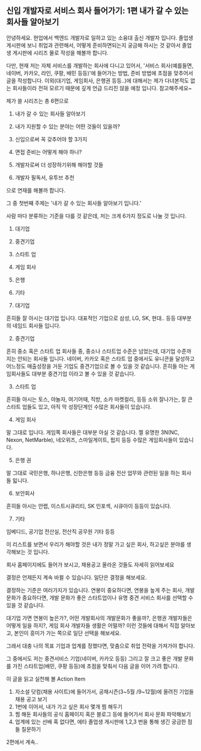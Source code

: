 ## 신입 개발자로 서비스 회사 들어가기: 1편 내가 갈 수 있는 회사들 알아보기

안녕하세요. 현업에서 백엔드 개발자로 일하고 있는 소융대 출신 개발자 입니다.
졸업생 게시판에 보니 취업과 관련해서, 어떻게 준비하면되는지 궁금해 하시는 것 같아서 졸업생 게시판에 시리즈 물로 작성을 해볼까 합니다.

다만, 현재 저는 자체 서비스를 개발하는 회사에 다니고 있어서, '서비스 회사(예를들면, 네이버, 카카오, 라인, 쿠팡, 배민 등등)'에 들어가는 방법, 준비 방법에 초점을 맞추어서 글을 작성합니다. 이외(대기업, 게임회사, 은행권 등등..)에 대해서는 제가 다녀본적도 없는 회사들이라 전혀 모르기 때문에 깊게 언급 드리진 않을 예정 입니다. 참고해주세요~



제가 쓸 시리즈는 총 6편으로

1. 내가 갈 수 있는 회사들 알아보기

2. 내가 지원할 수 있는 분야는 어떤 것들이 있을까?

3. 신입으로써 꼭 갖추어야 할 3가지
4. 면접 준비는 어떻게 해야 하나?
5. 개발자로써 더 성장하기위해 해야할 것들
6. 개발자 필독서, 유투브 추천



으로 연재를 해볼까 합니다.



그 중 첫번째 주제는 '내가 갈 수 있는 회사들 알아보기 입니다.' 

사람 마다 분류하는 기준을 다를 것 같은데, 저는 크게 6가지 정도로 나눌 것 입니다.



1. 대기업
2. 중견기업
3. 스타트 업
4. 게임 회사
5. 은행
6. 기타



1. 대기업

흔히들 잘 아시는 대기업 입니다. 대표적인 기업으로 삼성, LG, SK, 현대.. 등등 대부분의 네임드 회사들 입니다.



2. 중견기업

흔히 중소 혹은 스타트 업 회사들 중, 중소나 스타트업 수준은 넘었는데, 대기업 수준까지는 안되는 회사들 입니다. 네이버, 카카오 혹은 스타트 업 중에서도 유니콘을 달성하고 어느정도 매출성장을 거둔 기업도 중견기업으로 볼 수 있을 것 같습니다. 흔히들 아는 게임회사들도 대부분 중견기업 이라고 볼 수 있을 것 같습니다.



3. 스타트 업

흔히들 아시는 토스, 야놀자, 여기어때, 직방, 소카 마켓컬리, 등등 소위 잘나가는, 잘 큰 스타트 업들도 있고, 아직 막 성장단계인 수많은 회사들이 있습니다.



4. 게임 회사

말 그대로 입니다. 게임쪽 회사들은 대부분 아실 것 같습니다. 젤 유명한 3N(NC, Nexon, NetMarble), 네오위즈, 스마일게이트, 펍지 등등 수많은 게임회사들이 있습니다.



5. 은행 권

말 그대로 국민은행, 하나은행, 신한은행 등등 금융 전산 업무와 관련된 일을 하는 회사들 읿니다.



6. 보안회사

흔히들 아시는 안랩, 이스트시큐리티, SK 인포섹, 시큐아이 등등이 있습니다. 



7. 기타

임베디드, 공기업 전산실, 전산직 공무원 기타 등등



이 리스트를 보면서 우리가 해야할 것은 내가 정말 가고 싶은 회사, 하고싶은 분야를 생각해보는 것 입니다.

회사 홈페이지에도 들어가 보시고, 채용공고 올라온 것들도 자세히 읽어보세요

결정은 언제든지 계속 바뀔 수 있습니다. 일단은 결정을 해보세요.

결정하는 기준은 여러가지가 있습니다. 연봉이 중요하다면, 연봉을 높게 주는 회사, 개발 문화가 중요하다면, 개발 문화가 좋은 스타트업이나 유명 중견 서비스 회사를 선택할 수 있을 것 같습니다.

대기업 가면 연봉이 높은가?, 어떤 개발회사의 개발문화가 좋을까?, 은행권 개발자들은 어떻게 일을 하지?, 게임 회사 개발자들 생활은 어떨까? 이런 것들에 대해서 직접 알아보고, 본인이 흥미가 가는 쪽으로 일단 선택을 해보세요.

그래서 대충 나의 목표 기업과 업계를 정했다면, 맞춤으로 취업 전략을 가져가야 합니다.

그 중에서도 저는 중견서비스 기업(네이버, 카카오 등등) 그리고 잘 크고 좋은 개발 문화를 가진 스타트업(배민, 쿠팡 등등)에 초점을 맞춰서 다음 글을 이어 가려 합니다.



이 글을 읽고 실천해 볼 Action Item

1. 자소설 닷컴(채용 사이트)에 들어가서, 공채시즌(3~5월 /9~12월)에 올려진 기업들 채용 공고 보기
2. 1번에 이어서, 내가 가고 싶은 회사 몇개 찜 해두기
3. 찜 해둔 회사들의 공식 홈페이지 혹은 블로그 등에 들어가서 회사 문화 파악해보기
4. 업계에 있는 선배 혹 없다면, 에타 졸업생 게시판에 1,2,3 번을 통해 생긴 궁금한 점들 질문하기



2편에서 계속..